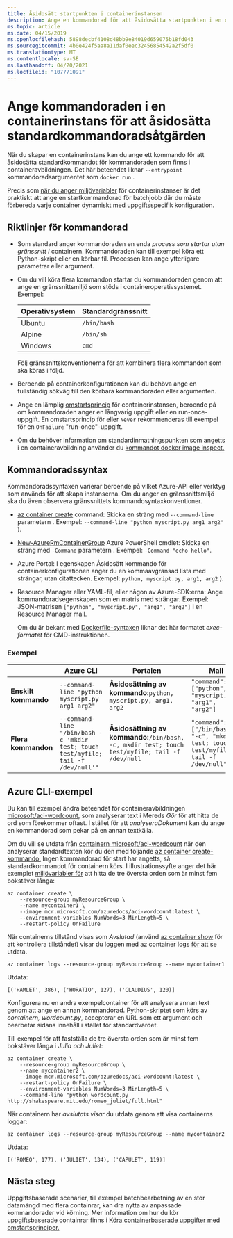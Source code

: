 ```yaml
---
title: Åsidosätt startpunkten i containerinstansen
description: Ange en kommandorad för att åsidosätta startpunkten i en containeravbildning när du distribuerar en Azure-containerinstans
ms.topic: article
ms.date: 04/15/2019
ms.openlocfilehash: 5898decbf4108d48bb9e84019d659075b18fd043
ms.sourcegitcommit: 4b0e424f5aa8a11daf0eec32456854542a2f5df0
ms.translationtype: MT
ms.contentlocale: sv-SE
ms.lasthandoff: 04/20/2021
ms.locfileid: "107771091"
---
```

# <a name="set-the-command-line-in-a-container-instance-to-override-the-default-command-line-operation"></a>Ange kommandoraden i en containerinstans för att åsidosätta standardkommandoradsåtgärden

När du skapar en containerinstans kan du ange ett kommando för att åsidosätta standardkommandot för kommandoraden som finns i containeravbildningen. Det här beteendet liknar `--entrypoint` kommandoradsargumentet som `docker run` .

Precis som [när du anger miljövariabler](container-instances-environment-variables.md) för containerinstanser är det praktiskt att ange en startkommandorad för batchjobb där du måste förbereda varje container dynamiskt med uppgiftsspecifik konfiguration.

## <a name="command-line-guidelines"></a>Riktlinjer för kommandorad

* Som standard anger kommandoraden en enda *process som startar utan gränssnitt i* containern. Kommandoraden kan till exempel köra ett Python-skript eller en körbar fil. Processen kan ange ytterligare parametrar eller argument.

* Om du vill köra flera kommandon startar du kommandoraden genom att ange en gränssnittsmiljö som stöds i containeroperativsystemet. Exempel:

  |Operativsystem  |Standardgränssnitt  |
  |---------|---------|
  |Ubuntu     |   `/bin/bash`      |
  |Alpine     |   `/bin/sh`      |
  |Windows     |    `cmd`     |

  Följ gränssnittskonventionerna för att kombinera flera kommandon som ska köras i följd.

* Beroende på containerkonfigurationen kan du behöva ange en fullständig sökväg till den körbara kommandoraden eller argumenten.

* Ange en lämplig [omstartsprincip](container-instances-restart-policy.md) för containerinstansen, beroende på om kommandoraden anger en långvarig uppgift eller en run-once-uppgift. En omstartsprincip för eller `Never` rekommenderas till exempel för en `OnFailure` "run-once"-uppgift. 

* Om du behöver information om standardinmatningspunkten som angetts i en containeravbildning använder du [kommandot docker image inspect.](https://docs.docker.com/engine/reference/commandline/image_inspect/)

## <a name="command-line-syntax"></a>Kommandoradssyntax

Kommandoradssyntaxen varierar beroende på vilket Azure-API eller verktyg som används för att skapa instanserna. Om du anger en gränssnittsmiljö ska du även observera gränssnittets kommandosyntaxkonventioner.

* [az container create][az-container-create] command: Skicka en sträng med `--command-line` parametern . Exempel: `--command-line "python myscript.py arg1 arg2"` ).

* [New-AzureRmContainerGroup][new-azurermcontainergroup] Azure PowerShell cmdlet: Skicka en sträng med `-Command` parametern . Exempel: `-Command "echo hello"`.

* Azure Portal: I egenskapen  Åsidosätt kommando för containerkonfigurationen anger du en kommaavgränsad lista med strängar, utan citattecken. Exempel: `python, myscript.py, arg1, arg2` ). 

* Resource Manager eller YAML-fil, eller någon av Azure-SDK:erna: Ange kommandoradsegenskapen som en matris med strängar. Exempel: JSON-matrisen `["python", "myscript.py", "arg1", "arg2"]` i en Resource Manager mall. 

  Om du är bekant med [Dockerfile-syntaxen](https://docs.docker.com/engine/reference/builder/) liknar det här formatet *exec-formatet* för CMD-instruktionen.

### <a name="examples"></a>Exempel

|    |  Azure CLI   | Portalen | Mall | 
| ---- | ---- | --- | --- |
| **Enskilt kommando** | `--command-line "python myscript.py arg1 arg2"` | **Åsidosättning av kommando:**`python, myscript.py, arg1, arg2` | `"command": ["python", "myscript.py", "arg1", "arg2"]` |
| **Flera kommandon** | `--command-line "/bin/bash -c 'mkdir test; touch test/myfile; tail -f /dev/null'"` |**Åsidosättning av kommando:**`/bin/bash, -c, mkdir test; touch test/myfile; tail -f /dev/null` | `"command": ["/bin/bash", "-c", "mkdir test; touch test/myfile; tail -f /dev/null"]` |

## <a name="azure-cli-example"></a>Azure CLI-exempel

Du kan till exempel ändra beteendet för containeravbildningen [microsoft/aci-wordcount,][aci-wordcount] som analyserar text i Mereds *Gör* för att hitta de ord som förekommer oftast. I stället för att *analyseraDokument* kan du ange en kommandorad som pekar på en annan textkälla.

Om du vill se utdata från [containern microsoft/aci-wordcount][aci-wordcount] när den analyserar standardtexten kör du den med följande [az container create-kommando.][az-container-create] Ingen kommandorad för start har angetts, så standardkommandot för containern körs. I illustrationssyfte anger det här exemplet [miljövariabler för](container-instances-environment-variables.md) att hitta de tre översta orden som är minst fem bokstäver långa:

```azurecli-interactive
az container create \
    --resource-group myResourceGroup \
    --name mycontainer1 \
    --image mcr.microsoft.com/azuredocs/aci-wordcount:latest \
    --environment-variables NumWords=3 MinLength=5 \
    --restart-policy OnFailure
```

När containerns tillstånd visas som *Avslutad* (använd [az container show][az-container-show] för att kontrollera tillståndet) visar du loggen med az container logs [för][az-container-logs] att se utdata.

```azurecli-interactive
az container logs --resource-group myResourceGroup --name mycontainer1
```

Utdata:

```console
[('HAMLET', 386), ('HORATIO', 127), ('CLAUDIUS', 120)]
```

Konfigurera nu en andra exempelcontainer för att analysera annan text genom att ange en annan kommandorad. Python-skriptet som körs av *containern, wordcount.py*, accepterar en URL som ett argument och bearbetar sidans innehåll i stället för standardvärdet.

Till exempel för att fastställa de tre översta orden som är minst fem bokstäver långa i *Julia och Juliet*:

```azurecli-interactive
az container create \
    --resource-group myResourceGroup \
    --name mycontainer2 \
    --image mcr.microsoft.com/azuredocs/aci-wordcount:latest \
    --restart-policy OnFailure \
    --environment-variables NumWords=3 MinLength=5 \
    --command-line "python wordcount.py http://shakespeare.mit.edu/romeo_juliet/full.html"
```

När containern har *avslutats visar* du utdata genom att visa containerns loggar:

```azurecli-interactive
az container logs --resource-group myResourceGroup --name mycontainer2
```

Utdata:

```console
[('ROMEO', 177), ('JULIET', 134), ('CAPULET', 119)]
```

## <a name="next-steps"></a>Nästa steg

Uppgiftsbaserade scenarier, till exempel batchbearbetning av en stor datamängd med flera containrar, kan dra nytta av anpassade kommandorader vid körning. Mer information om hur du kör uppgiftsbaserade containrar finns i [Köra containerbaserade uppgifter med omstartsprinciper.](container-instances-restart-policy.md)

<!-- LINKS - External -->
[aci-wordcount]: https://hub.docker.com/_/microsoft-azuredocs-aci-wordcount

<!-- LINKS Internal -->
[az-container-create]: /cli/azure/container#az_container_create
[az-container-logs]: /cli/azure/container#az_container_logs
[az-container-show]: /cli/azure/container#az_container_show
[new-azurermcontainergroup]: /powershell/module/azurerm.containerinstance/new-azurermcontainergroup
[portal]: https://portal.azure.com
